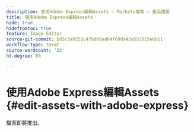 ```yaml
---
description: 使用Adobe Express編輯Assets - Marketo檔案 — 產品檔案
title: 使用Adobe Express編輯Assets
hide: true
hidefromtoc: true
feature: Image Editor
source-git-commit: bd3c3a9252c47b868ad64f69da42a552015e6b11
workflow-type: tm+mt
source-wordcount: '22'
ht-degree: 0%

---
```


# 使用Adobe Express編輯Assets {#edit-assets-with-adobe-express}

檔案即將推出。
